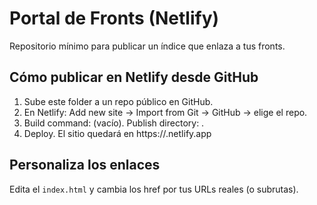 
# Portal de Fronts (Netlify)
Repositorio mínimo para publicar un índice que enlaza a tus fronts.

## Cómo publicar en Netlify desde GitHub
1. Sube este folder a un repo público en GitHub.
2. En Netlify: Add new site → Import from Git → GitHub → elige el repo.
3. Build command: (vacío). Publish directory: .
4. Deploy. El sitio quedará en https://<tu-sitio>.netlify.app

## Personaliza los enlaces
Edita el `index.html` y cambia los href por tus URLs reales (o subrutas).

